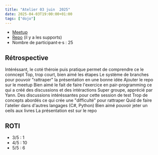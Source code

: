 ```yaml
---
title: "Atelier 03 juin  2025"
date: 2025-04-03T19:00:00+01:00
tags: ["dojo"]
---
```


- [Meetup](https://www.meetup.com/software-craftsmanship-lyon/events/307435844/?eventOrigin=group_upcoming_events)
- [Repo](https://gitlab.com/Jorigole/workshop-elegant-objects) (il y a les supports)
- Nombre de participant·e·s : 25

## Rétrospective

Intéréssant, le coté théroie puis pratique permet de comprendre ce le conncept
Top, trop court, bien aimé les étapes
Le système de branches pour pouvoir "rattraper" la présentation en une bonne idée
Ajouter le repo sur le meetup
Bien aimé le fait de faire l'exercice en pair-programming ce qui a créé des discussions et des intéractions
Super groupe, apprécié par Yann. Des discussions intéréssantes pour cette session de test
Trop de concepts abordés ce qui crée une "difficulté" pour rattraper
Quid de faire l'atelier dans d'autres langages (C#, Python)
Bien aimé pouvoir jeter un oeils aux livres
La présentation est sur le repo

## ROTI

- 3/5 : 1
- 4/5 : 10
- 5/5 : 6
